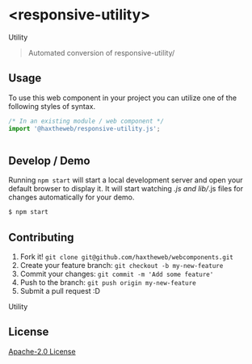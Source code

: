 # &lt;responsive-utility&gt;

Utility
> Automated conversion of responsive-utility/

## Usage
To use this web component in your project you can utilize one of the following styles of syntax.

```js
/* In an existing module / web component */
import '@haxtheweb/responsive-utility.js';



```

## Develop / Demo
Running `npm start` will start a local development server and open your default browser to display it. It will start watching *.js and lib/*.js files for changes automatically for your demo.
```bash
$ npm start
```


## Contributing

1. Fork it! `git clone git@github.com/haxtheweb/webcomponents.git`
2. Create your feature branch: `git checkout -b my-new-feature`
3. Commit your changes: `git commit -m 'Add some feature'`
4. Push to the branch: `git push origin my-new-feature`
5. Submit a pull request :D

Utility

## License
[Apache-2.0 License](http://opensource.org/licenses/Apache-2.0)